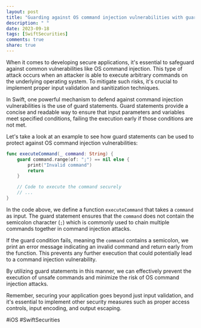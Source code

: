 ```yaml
---
layout: post
title: "Guarding against OS command injection vulnerabilities with guard statements in Swift"
description: " "
date: 2023-09-18
tags: [SwiftSecurities]
comments: true
share: true
---
```


When it comes to developing secure applications, it's essential to safeguard against common vulnerabilities like OS command injection. This type of attack occurs when an attacker is able to execute arbitrary commands on the underlying operating system. To mitigate such risks, it's crucial to implement proper input validation and sanitization techniques.

In Swift, one powerful mechanism to defend against command injection vulnerabilities is the use of guard statements. Guard statements provide a concise and readable way to ensure that input parameters and variables meet specified conditions, failing the execution early if those conditions are not met.

Let's take a look at an example to see how guard statements can be used to protect against OS command injection vulnerabilities:

```swift
func executeCommand(_ command: String) {
    guard command.range(of: ";") == nil else {
        print("Invalid command")
        return
    }

    // Code to execute the command securely
    // ...
}
```

In the code above, we define a function `executeCommand` that takes a `command` as input. The guard statement ensures that the `command` does not contain the semicolon character (`;`) which is commonly used to chain multiple commands together in command injection attacks.

If the guard condition fails, meaning the `command` contains a semicolon, we print an error message indicating an invalid command and return early from the function. This prevents any further execution that could potentially lead to a command injection vulnerability.

By utilizing guard statements in this manner, we can effectively prevent the execution of unsafe commands and minimize the risk of OS command injection attacks.

Remember, securing your application goes beyond just input validation, and it's essential to implement other security measures such as proper access controls, input encoding, and output escaping.

#iOS #SwiftSecurities